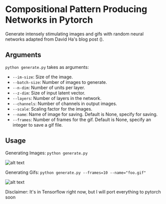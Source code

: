 # Compositional Pattern Producing Networks in Pytorch
Generate intensely stimulating images and gifs with random neural networks adapted from David Ha's blog post ().

## Arguments
`python generate.py` takes as arguments:
* `--im-size`: Size of the image.
* `--batch-size`: Number of images to generate.
* `--n-dim`: Number of units per layer.
* `--z-dim`: Size of input latent vector.
* `--layers`: Number of layers in the network.
* `--channels`: Number of channels in output images.
* `--scale`: Scaling factor for the images.
* `--name`: Name of image for saving. Default is None, specify for saving.
* `--frames`: Number of frames for the gif. Default is None, specify an integer to save a gif file.

## Usage
Generating Images: `python generate.py` 

![alt text](https://github.com/jbial/cppn-pytorch/blob/master/images/img-06-10-01-3.png)

Generating Gifs: `python generate.py --frames=10 --name="foo.gif"`

![alt text](https://github.com/jbial/cppn-pytorch/blob/master/gifs/trip16.gif)


Disclaimer: It's in Tensorflow right now, but I will port everything to pytorch soon
